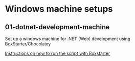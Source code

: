 Windows machine setups
===================

01-dotnet-development-machine
-----------------------------
Set up a windows machine for .NET (Web) development using BoxStarter/Chocolatey

[Instructions on how to run the script with Boxstarter](https://boxstarter.codeplex.com/wikipage?title=Quickly%20setup%20any%20machine%20with%20one%20easy%20to%20remember%20command&referringTitle=Documentation)
